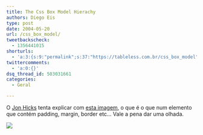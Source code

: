 ```yaml
---
title: The Css Box Model Hierachy
authors: Diego Eis
type: post
date: 2004-05-20
url: /css_box_model/
tweetbackscheck:
  - 1356441015
shorturls:
  - 'a:3:{s:9:"permalink";s:37:"https://tableless.com.br/css_box_model";s:7:"tinyurl";s:26:"https://tinyurl.com/3cynahb";s:4:"isgd";s:19:"https://is.gd/r8awen";}'
twittercomments:
  - 'a:0:{}'
dsq_thread_id: 503031661
categories:
  - Geral

---
```

O [Jon Hicks][1] tenta explicar com [esta imagem][2], o que é o que num elemento que contém padding, margin, border etc&#8230; Vale a pena dar uma olhada.

![][3]

 [1]: https://www.hicksdesign.co.uk/
 [2]: https://hicksdesign.co.uk/journal/3d-css-box-model
 [3]: https://hicksdesign.co.uk/images/news/3d-box-model.png